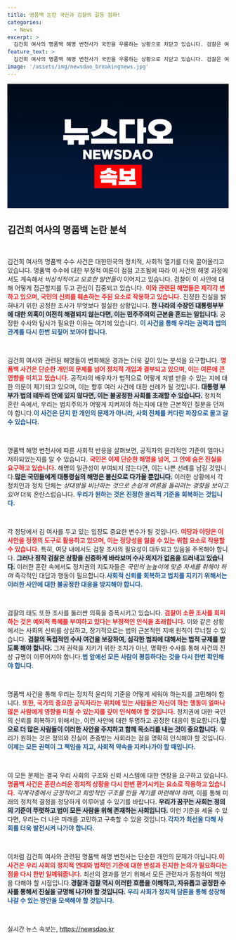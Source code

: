 ```yaml
---
title: 명품백 논란 국민과 검찰의 갈등 점화!
categories:
  - News
excerpt: >
  김건희 여사의 명품백 해명 변천사가 국민을 우롱하는 상황으로 치닫고 있습니다. 검찰은 여전히 소환조사를 미루며 성역을 지키고 있다는 비판을 받고 있습니다. 과연 영부인의 그림자에서 벗어나 공정한 수사가 이루어질 수 있을까요? 클릭하여 이 복잡한 진실을 확인해보세요!
feature_text: >
  김건희 여사의 명품백 해명 변천사가 국민을 우롱하는 상황으로 치닫고 있습니다. 검찰은 여전히 소환조사를 미루며 성역을 지키고 있다는 비판을 받고 있습니다. 과연 영부인의 그림자에서 벗어나 공정한 수사가 이루어질 수 있을까요? 클릭하여 이 복잡한 진실을 확인해보세요!
image: '/assets/img/newsdao_breakingnews.jpg'
---
```


<p><img src="/assets/img/newsdao_breakingnews.jpg" alt="cryptoinkorea 속보" /></p>

<h2 data-ke-size="size26">김건희 여사의 명품백 논란 분석</h2>

<p data-ke-size="size16">&nbsp;</p>

<p>김건희 여사의 명품백 수수 사건은 대한민국의 정치적, 사회적 열기를 더욱 끌어올리고 있습니다. 명품백 수수에 대한 부정적 여론이 점점 고조됨에 따라 이 사건의 해명 과정에서도 계속해서 <em>비상식적이고 모호한 발언들이</em> 이어지고 있습니다. 검찰이 이 사안에 대해 어떻게 접근할지를 두고 관심이 집중되고 있습니다. <b><span style="color: #ee2323;">이와 관련된 해명들은 제각각 변하고 있으며, 국민의 신뢰를 훼손하는 주된 요소로 작용하고 있습니다.</span></b> 진정한 진실을 밝혀내기 위한 공정한 조사가 무엇보다 절실한 상황입니다. <b><span style="background-color: #21538527;">한 나라의 수장인 대통령부부에 대한 의혹이 여전히 해결되지 않는다면, 이는 민주주의의 근본을 흔드는 일입니다.</span></b> 공정한 수사와 탐사가 필요한 이유는 여기에 있습니다. <b><span style="color: #1a5490;">이 사건을 통해 우리는 권력과 법의 관계를 다시 한번 되짚어 보아야 합니다.</span></b> </p>

<p data-ke-size="size16">&nbsp;</p>

<p>김건희 여사와 관련된 해명들이 변화해온 경과는 더욱 깊이 있는 분석을 요구합니다. <b><span style="color: #ee2323;">명품백 사건은 단순한 개인의 문제를 넘어 정치적 개입과 결부되고 있으며, 이는 여론에 큰 영향을 미치고 있습니다.</span></b> 공직자의 배우자가 법적으로 어떻게 처벌 받을 수 있는 지에 대한 의문이 제기되고 있으며, 이는 향후 여러 사건에 대한 선례가 될 것입니다. <b><span style="background-color: #21538527;">대통령 부부가 법의 테두리 안에 있지 않다면, 이는 불공정한 사회를 초래할 수 있습니다.</span></b> 정치적 혼란 속에서, 우리는 법치주의가 어떻게 지켜져야 하는지에 대한 근본적인 질문을 던져야 합니다.<b><span style="color: #1a5490;">이 사건은 단지 한 개인의 문제가 아니라, 사회 전체를 커다란 파장으로 몰고 갈 수 있습니다.</span></b></p>

<p data-ke-size="size16">&nbsp;</p>

<p>명품백 해명 변천사에 따른 사회적 반응을 살펴보면, 공직자의 윤리적인 기준이 얼마나 저하되었는지를 알 수 있습니다. <b><span style="color: #ee2323;">국민은 이제 단순한 해명을 넘어, 그 안에 숨은 진실을 요구하고 있습니다.</span></b> 해명의 일관성이 부여되지 않는다면, 이는 나쁜 선례를 남길 것입니다.<b><span style="background-color: #21538527;">많은 국민들에게 대통령실의 해명은 불신으로 다가올 뿐입니다.</span></b> 이러한 상황에서 각정치인과 정치 단체는 <em>상대방을 비난하는 것으로 손쉽게 여론을 돌리려는 경향을 보이고 있어</em> 더욱 혼란스럽습니다. <b><span style="color: #1a5490;">우리가 원하는 것은 진정한 윤리적 기준을 회복하는 것입니다.</span></b></p>

<p data-ke-size="size16">&nbsp;</p>

<p>각 정당에서 김 여사를 두고 있는 입장도 중요한 변수가 될 것입니다. <b><span style="color: #ee2323;">여당과 야당은 이 사안을 정쟁의 도구로 활용하고 있으며, 이는 정당성을 잃을 수 있는 위험 요소로 작용할 수 있습니다.</span></b> 특히, 여당 내에서도 검찰 조사의 필요성이 대두되고 있음을 주목해야 합니다. <b><span style="background-color: #21538527;">그러나 정작 검찰은 상황을 신중하게 바라보며 수사 의지가 없음을 드러내고 있습니다.</span></b> 이러한 혼란 속에서도 정치권의 지도자들은 <em>국민의 눈높이에 맞춘 자세를 취해야 하며</em> 즉각적인 대답과 행동이 필요합니다.<b><span style="color: #1a5490;">사회적 신뢰를 회복하고 법치를 지키기 위해서는 이러한 사안에 대한 불공정한 대응을 방지해야 합니다.</span></b></p>

<p data-ke-size="size16">&nbsp;</p>

<p>검찰의 태도 또한 조사를 둘러싼 의혹을 증폭시키고 있습니다. <b><span style="color: #ee2323;">검찰이 소환 조사를 회피하는 것은 예외적 특혜를 부여하고 있다는 부정적인 인식을 초래합니다.</span></b> 이와 같은 상황에서는 사회의 신뢰를 상실하고, 장기적으로는 법의 근본적인 지배 원칙이 무너질 수 있습니다. <b><span style="background-color: #21538527;">검찰의 독립적인 수사 여건을 보장하여, 심각한 범죄에 대해서는 법적 규제를 받도록 해야 합니다.</span></b> 그저 권력을 지키기 위한 조치가 아닌, 명확한 수사를 통해 사건의 진상 규명이 이루어져야 합니다.<b><span style="color: #1a5490;">법 앞에선 모든 사람이 평등하다는 것을 다시 한번 확인해야 합니다.</span></b></p>

<p data-ke-size="size16">&nbsp;</p>

<p>명품백 사건을 통해 우리는 정치적 윤리의 기준을 어떻게 세워야 하는지를 고민해야 합니다. <b><span style="color: #ee2323;">또한, 국가의 중요한 공직자라는 위치에 있는 사람들은 자신이 하는 행동이 얼마나 많은 사람에게 영향을 미칠 수 있는지를 깊이 인식해야 할 것입니다.</span></b> 정치권에 대한 국민의 신뢰를 회복하기 위해서는, 이런 사안에 대한 투명하고 공정한 대응이 필요합니다.<b><span style="background-color: #21538527;">앞으로 더 많은 사람들이 이러한 사안을 주지하고 함께 목소리를 내는 것이 중요합니다.</span></b> 우리가 원하는 것은 정의와 진실이 존중받는 사회라는 점을 명확히 인식해야 할 것입니다.<b><span style="color: #1a5490;">이제는 모든 권력이 그 책임을 지고, 사회적 약속을 지켜나가야 할 때입니다.</span></b></p>

<p data-ke-size="size16">&nbsp;</p>

<p>이 모든 문제는 결국 우리 사회의 구조와 신뢰 시스템에 대한 연장을 요구하고 있습니다. <b><span style="color: #ee2323;">명품백 사건은 혼란스러운 정치적 상황을 다시 한번 환기시키는 요소로 작용하고 있습니다.</span></b> <em>각계각층에서 긍정적이고 희망적인 구조를 만들 계기를 마련해야 하며,</em> 이를 통해 미래의 정치적 결정을 정당하게 이루어낼 수 있기를 바랍니다. <b><span style="background-color: #21538527;">우리가 꿈꾸는 사회는 정의의 기준이 뚜렷하고 법이 모든 사람을 위해 존재하는 사회입니다.</span></b> 이런 기준을 세울 수 있다면, 우리는 더 나은 미래를 고민하고 구축할 수 있을 것입니다.<b><span style="color: #1a5490;">각자가 최선을 다해 사회를 더욱 발전시켜 나가야 합니다.</span></b> </p>

<p data-ke-size="size16">&nbsp;</p>

<p>이처럼 김건희 여사와 관련된 명품백 해명 변천사는 단순한 개인의 문제가 아닙니다.<b><span style="color: #ee2323;">이 사건은 우리 사회의 정치적 연대와 법적인 기준에 대한 반성과 진지한 논의가 필요하다는 점을 다시 한번 일깨워줍니다.</span></b> 최선의 결과를 얻기 위해서 모든 관련자가 동참하여 책임을 다해야 할 시점입니다.<b><span style="background-color: #21538527;">경찰과 검찰 역시 이러한 흐름을 이해하고, 자유롭고 공정한 수사를 통해서 진실을 규명해 나가야 할 것입니다.</span></b> <b><span style="color: #1a5490;">우리 사회가 정치적 담론을 통해 성장해 나갈 수 있는 방안을 모색해야 할 것입니다.</span></b></p>

<p data-ke-size="size16">&nbsp;</p>
실시간 뉴스 속보는, <a href="https://newsdao.kr" rel="dofollow">https://newsdao.kr</a>


